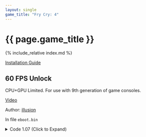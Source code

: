 ```yaml
---
layout: single
game_title: "Fry Cry: 4"
---
```


# {{ page.game_title }}

{% include_relative index.md %}

[Installation Guide](/install-instructions/)

## 60 FPS Unlock

CPU+GPU Limited. For use with 9th generation of game consoles.

[Video](https://media.discordapp.net/attachments/650395105479360514/865565480357068800/0_46.mp4)

Author: [illusion](https://twitter.com/illusion0002)

In file `eboot.bin`

<details>
<summary>Code 1.07 (Click to Expand)</summary>

{% highlight none %}
85 F6 74 1C 3B 35 CF 1F C8 02 74 14 89 35 C7 1F C8 02 41 8B BD 00 02 00 00 FF CE

BE 00 00 00 00 41 8B BD 00 02 00 00 EB 0D C7 1F C8 02 41 8B BD 00 02 00 00 FF CE
{% endhighlight %}

</details>
